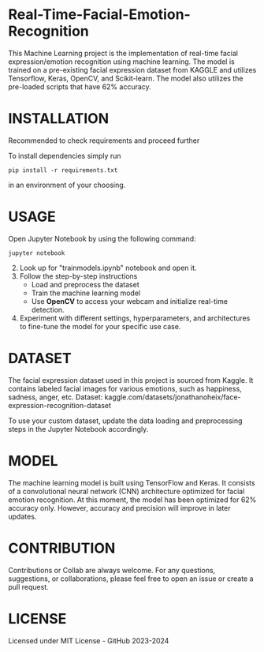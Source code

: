 # Real-Time-Facial-Emotion-Recognition

This Machine Learning project is the implementation of real-time facial expression/emotion recognition using machine learning. The model is trained on a pre-existing facial expression dataset from KAGGLE and utilizes Tensorflow, Keras, OpenCV, and Scikit-learn. The model also utilizes the pre-loaded scripts that have 62% accuracy.


# INSTALLATION
Recommended to check requirements and proceed further

To install dependencies simply run
```
pip install -r requirements.txt
```
in an environment of your choosing.

# USAGE
Open Jupyter Notebook by using the following command:
```
jupyter notebook
```
2. Look up for "trainmodels.ipynb" notebook and open it.
3. Follow the step-by-step instructions
     - Load and preprocess the dataset
     - Train the machine learning model
     - Use **OpenCV** to access your webcam and initialize real-time detection.
4. Experiment with different settings, hyperparameters, and architectures to fine-tune the model for your specific use case.

# DATASET
The facial expression dataset used in this project is sourced from Kaggle. It contains labeled facial images for various emotions, such as happiness, sadness, anger, etc. 
Dataset: kaggle.com/datasets/jonathanoheix/face-expression-recognition-dataset

To use your custom dataset, update the data loading and preprocessing steps in the Jupyter Notebook accordingly.

# MODEL
The machine learning model is built using TensorFlow and Keras. It consists of a  convolutional neural network (CNN) architecture optimized for facial emotion recognition. At this moment, the model has been optimized for 62% accuracy only. However, accuracy and precision will improve in later updates.

# CONTRIBUTION
Contributions or Collab are always welcome. For any questions, suggestions, or collaborations, please feel free to open an issue or create a pull request.

# LICENSE
Licensed under MIT License  - GitHub 2023-2024
